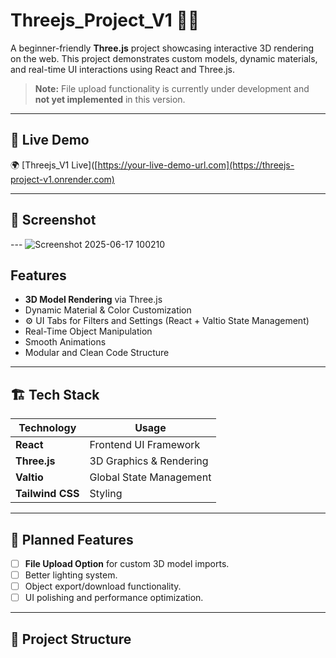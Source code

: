 # Threejs_Project_V1 🎨🚀

A beginner-friendly **Three.js** project showcasing interactive 3D rendering on the web. This project demonstrates custom models, dynamic materials, and real-time UI interactions using React and Three.js.

>  **Note:** File upload functionality is currently under development and **not yet implemented** in this version.

---

## 🔗 Live Demo

🌍 [Threejs_V1 Live]([https://your-live-demo-url.com](https://threejs-project-v1.onrender.com)

---

## 📸 Screenshot

--- ![Screenshot 2025-06-17 100210](https://github.com/user-attachments/assets/26f29001-adba-439a-adcc-5cf37dab0d6f)


##  Features

-  **3D Model Rendering** via Three.js
-  Dynamic Material & Color Customization
- ⚙ UI Tabs for Filters and Settings (React + Valtio State Management)
-  Real-Time Object Manipulation
-  Smooth Animations
-  Modular and Clean Code Structure

---

## 🏗 Tech Stack

| Technology  | Usage                    |
|------------|-------------------------|
| **React**  | Frontend UI Framework    |
| **Three.js** | 3D Graphics & Rendering |
| **Valtio** | Global State Management  |
| **Tailwind CSS** | Styling             |

---

## 🚧 Planned Features

- [ ] **File Upload Option** for custom 3D model imports.
- [ ] Better lighting system.
- [ ] Object export/download functionality.
- [ ] UI polishing and performance optimization.

---

## 📂 Project Structure

